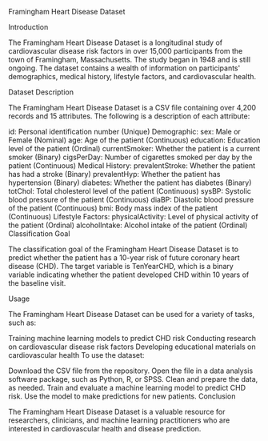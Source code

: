 Framingham Heart Disease Dataset

Introduction

The Framingham Heart Disease Dataset is a longitudinal study of cardiovascular disease risk factors in over 15,000 participants from the town of Framingham, Massachusetts. The study began in 1948 and is still ongoing. The dataset contains a wealth of information on participants' demographics, medical history, lifestyle factors, and cardiovascular health.

Dataset Description

The Framingham Heart Disease Dataset is a CSV file containing over 4,200 records and 15 attributes. The following is a description of each attribute:

id: Personal identification number (Unique)
Demographic:
sex: Male or Female (Nominal)
age: Age of the patient (Continuous)
education: Education level of the patient (Ordinal)
currentSmoker: Whether the patient is a current smoker (Binary)
cigsPerDay: Number of cigarettes smoked per day by the patient (Continuous)
Medical History:
prevalentStroke: Whether the patient has had a stroke (Binary)
prevalentHyp: Whether the patient has hypertension (Binary)
diabetes: Whether the patient has diabetes (Binary)
totChol: Total cholesterol level of the patient (Continuous)
sysBP: Systolic blood pressure of the patient (Continuous)
diaBP: Diastolic blood pressure of the patient (Continuous)
bmi: Body mass index of the patient (Continuous)
Lifestyle Factors:
physicalActivity: Level of physical activity of the patient (Ordinal)
alcoholIntake: Alcohol intake of the patient (Ordinal)
Classification Goal

The classification goal of the Framingham Heart Disease Dataset is to predict whether the patient has a 10-year risk of future coronary heart disease (CHD). The target variable is TenYearCHD, which is a binary variable indicating whether the patient developed CHD within 10 years of the baseline visit.

Usage

The Framingham Heart Disease Dataset can be used for a variety of tasks, such as:

Training machine learning models to predict CHD risk
Conducting research on cardiovascular disease risk factors
Developing educational materials on cardiovascular health
To use the dataset:

Download the CSV file from the repository.
Open the file in a data analysis software package, such as Python, R, or SPSS.
Clean and prepare the data, as needed.
Train and evaluate a machine learning model to predict CHD risk.
Use the model to make predictions for new patients.
Conclusion

The Framingham Heart Disease Dataset is a valuable resource for researchers, clinicians, and machine learning practitioners who are interested in cardiovascular health and disease prediction.
